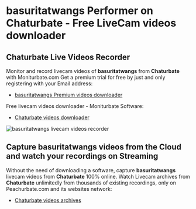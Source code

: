 # basuritatwangs Performer on Chaturbate - Free LiveCam videos downloader

## Chaturbate Live Videos Recorder

Monitor and record livecam videos of **basuritatwangs** from **Chaturbate** with Moniturbate.com
Get a premium trial for free by just and only registering with your Email address:
* [basuritatwangs Premium videos downloader](https://moniturbate.com/request-demo-licence-key.html)

Free livecam videos downloader - Moniturbate Software:
* [Chaturbate videos downloader](https://moniturbate.com/moniturbate-download-software.html)

![basuritatwangs livecam videos recorder](https://peachurnet.com/templates/moniturbate-software.png)


## Capture basuritatwangs videos from the Cloud and watch your recordings on Streaming

Without the need of downloading a software, capture **basuritatwangs** livecam videos from **Chaturbate** 100% online.
Watch Livecam archives from **Chaturbate** unlimitedly from thousands of existing recordings, only on Peachurbate.com and its websites network:
* [Chaturbate videos archives](https://peachurnet.com/)